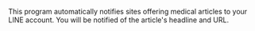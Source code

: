 This program automatically notifies sites offering medical articles to your LINE account.
You will be notified of the article's headline and URL.
